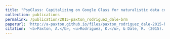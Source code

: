 ```yaml
---
title: "PsyGlass: Capitalizing on Google Glass for naturalistic data collection"
collection: publications
permalink: /publication/2015-paxton_rodriguez_dale-brm
paperurl: 'http://a-paxton.github.io/files/paxton_rodriguez_dale-2015-brm.pdf'
citation: '<b>Paxton, A.</b>, <u>Rodriguez, K.</u>, & Dale, R. (2015). PsyGlass: Capitalizing on Google Glass for naturalistic data collection. <i>Behavior Research Methods</i>, <i>47</i>(3), 608-619.'
---
```

